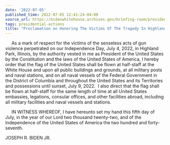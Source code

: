 ```yaml
---
date: '2022-07-05'
published_time: 2022-07-05 12:41:24-04:00
source_url: https://bidenwhitehouse.archives.gov/briefing-room/presidential-actions/2022/07/05/proclamation-on-honoring-the-victims-of-the-tragedy-in-highland-park-illinois/
tags: presidential-actions
title: "Proclamation on Honoring The Victims Of The Tragedy In Highland Park,\_Illinois"
---
```

 
     As a mark of respect for the victims of the senseless acts of gun
violence perpetrated on our Independence Day, July 4, 2022, in Highland
Park, Illinois, by the authority vested in me as President of the United
States by the Constitution and the laws of the United States of America,
I hereby order that the flag of the United States shall be flown at
half-staff at the White House and upon all public buildings and grounds,
at all military posts and naval stations, and on all naval vessels of
the Federal Government in the District of Columbia and throughout the
United States and its Territories and possessions until sunset, July 9,
2022.  I also direct that the flag shall be flown at half-staff for the
same length of time at all United States embassies, legations, consular
offices, and other facilities abroad, including all military facilities
and naval vessels and stations.

     IN WITNESS WHEREOF, I have hereunto set my hand this fifth day of
July, in the year of our Lord two thousand twenty-two, and of the
Independence of the United States of America the two hundred and
forty-seventh.

JOSEPH R. BIDEN JR.
